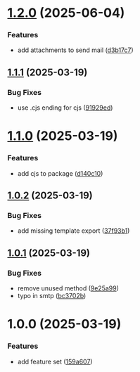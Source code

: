 # [1.2.0](https://github.com/Careville/nestjs-mailer/compare/v1.1.1...v1.2.0) (2025-06-04)


### Features

* add attachments to send mail ([d3b17c7](https://github.com/Careville/nestjs-mailer/commit/d3b17c7b69ebcebaac1a0dc12f683527cb7a8af7))

## [1.1.1](https://github.com/Careville/nestjs-mailer/compare/v1.1.0...v1.1.1) (2025-03-19)


### Bug Fixes

* use .cjs ending for cjs ([91929ed](https://github.com/Careville/nestjs-mailer/commit/91929ed5e5f62ecc74e54b0c58d8acc36be8426a))

# [1.1.0](https://github.com/Careville/nestjs-mailer/compare/v1.0.2...v1.1.0) (2025-03-19)


### Features

* add cjs to package ([d140c10](https://github.com/Careville/nestjs-mailer/commit/d140c10163b0cf7c0a6be3a576b7d9e4486a3f6d))

## [1.0.2](https://github.com/Careville/nestjs-mailer/compare/v1.0.1...v1.0.2) (2025-03-19)


### Bug Fixes

* add missing template export ([37f93b1](https://github.com/Careville/nestjs-mailer/commit/37f93b19734429b768b550cc569dd8de6220042a))

## [1.0.1](https://github.com/Careville/nestjs-mailer/compare/v1.0.0...v1.0.1) (2025-03-19)


### Bug Fixes

* remove unused method ([9e25a99](https://github.com/Careville/nestjs-mailer/commit/9e25a99bc40549c7908ae254fc2ecbd2dc77c9e3))
* typo in smtp ([bc3702b](https://github.com/Careville/nestjs-mailer/commit/bc3702b7c5f239ba32e805bf307cbd04bee3a0f1))

# 1.0.0 (2025-03-19)


### Features

* add feature set ([159a607](https://github.com/Careville/nestjs-mailer/commit/159a607ead4a6e4ab010f23594ba5730d0c253df))
